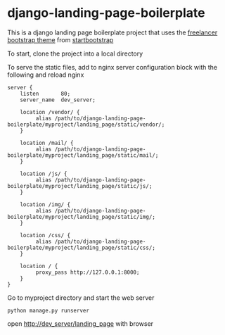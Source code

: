 # django-landing-page-boilerplate

This is a django landing page boilerplate project that uses the [freelancer bootstrap theme](https://startbootstrap.com/template-overviews/freelancer/) from [startbootstrap](https://startbootstrap.com)

To start, clone the project into a local directory

To serve the static files, add to nginx server configuration block with the following and reload nginx
```
server {
    listen       80;
    server_name  dev_server;

    location /vendor/ {
		 alias /path/to/django-landing-page-boilerplate/myproject/landing_page/static/vendor/;
	}

	location /mail/ {
	     alias /path/to/django-landing-page-boilerplate/myproject/landing_page/static/mail/;
	}

	location /js/ {
	     alias /path/to/django-landing-page-boilerplate/myproject/landing_page/static/js/;
	}

	location /img/ {
		 alias /path/to/django-landing-page-boilerplate/myproject/landing_page/static/img/;
	}

	location /css/ {
		 alias /path/to/django-landing-page-boilerplate/myproject/landing_page/static/css/;
	}

	location / {
		 proxy_pass http://127.0.0.1:8000;
	}
}

```

Go to myproject directory and start the web server
```
python manage.py runserver
```

open [http://dev_server/landing_page](http://dev_server/landing_page) with browser
